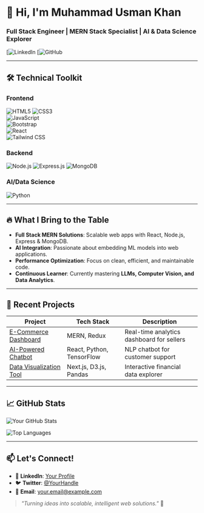# 👋 Hi, I'm Muhammad Usman Khan 

### **Full Stack Engineer** | **MERN Stack Specialist** | **AI & Data Science Explorer**
[![LinkedIn](https://www.linkedin.com/in/muhammad-usman-khan-6b5a34332/)
[![GitHub](https://github.com/MuhammadUsmanKhanFS/MuhammadUsmanKhanFS/)

---

## 🛠️ **Technical Toolkit**
### **Frontend**
![HTML5](https://img.shields.io/badge/HTML5-E34F26?style=for-the-badge&logo=html5&logoColor=white)
![CSS3](https://img.shields.io/badge/CSS3-1572B6?style=for-the-badge&logo=css3&logoColor=white)  
![JavaScript](https://img.shields.io/badge/JavaScript-F7DF1E?style=for-the-badge&logo=javascript&logoColor=black)  
![Bootstrap](https://img.shields.io/badge/Bootstrap-7952B3?style=for-the-badge&logo=bootstrap&logoColor=white)  
![React](https://img.shields.io/badge/React-20232A?style=for-the-badge&logo=react&logoColor=61DAFB)  
![Tailwind CSS](https://img.shields.io/badge/Tailwind_CSS-38B2AC?style=for-the-badge&logo=tailwind-css&logoColor=white)  

### **Backend**
![Node.js](https://img.shields.io/badge/Node.js-339933?style=for-the-badge&logo=nodedotjs&logoColor=white)
![Express.js](https://img.shields.io/badge/Express.js-000000?style=for-the-badge&logo=express&logoColor=white)
![MongoDB](https://img.shields.io/badge/MongoDB-4EA94B?style=for-the-badge&logo=mongodb&logoColor=white)

### **AI/Data Science**
![Python](https://img.shields.io/badge/Python-3776AB?style=for-the-badge&logo=python&logoColor=white)

---

## 🔥 **What I Bring to the Table**
- **Full Stack MERN Solutions**: Scalable web apps with React, Node.js, Express & MongoDB.
- **AI Integration**: Passionate about embedding ML models into web applications.
- **Performance Optimization**: Focus on clean, efficient, and maintainable code.
- **Continuous Learner**: Currently mastering **LLMs, Computer Vision, and Data Analytics**.

---

## 🚀 **Recent Projects**
| Project | Tech Stack | Description |
|---------|------------|-------------|
| [E-Commerce Dashboard](/) | MERN, Redux | Real-time analytics dashboard for sellers |
| [AI-Powered Chatbot](/) | React, Python, TensorFlow | NLP chatbot for customer support |
| [Data Visualization Tool](/) | Next.js, D3.js, Pandas | Interactive financial data explorer |

---

## 📈 **GitHub Stats**
![Your GitHub Stats](https://github-readme-stats.vercel.app/api?username=Usmankhan11797&show_icons=true&theme=radical)

![Top Languages](https://github-readme-stats.vercel.app/api/top-langs/?username=Usmankhan11797&layout=compact&theme=dark)

---

## 📫 **Let's Connect!**
- 💼 **LinkedIn**: [Your Profile](https://linkedin.com/in/yourprofile)
- 🐦 **Twitter**: [@YourHandle](https://twitter.com/yourhandle)
- 📧 **Email**: your.email@example.com

> *"Turning ideas into scalable, intelligent web solutions."* 🌟
